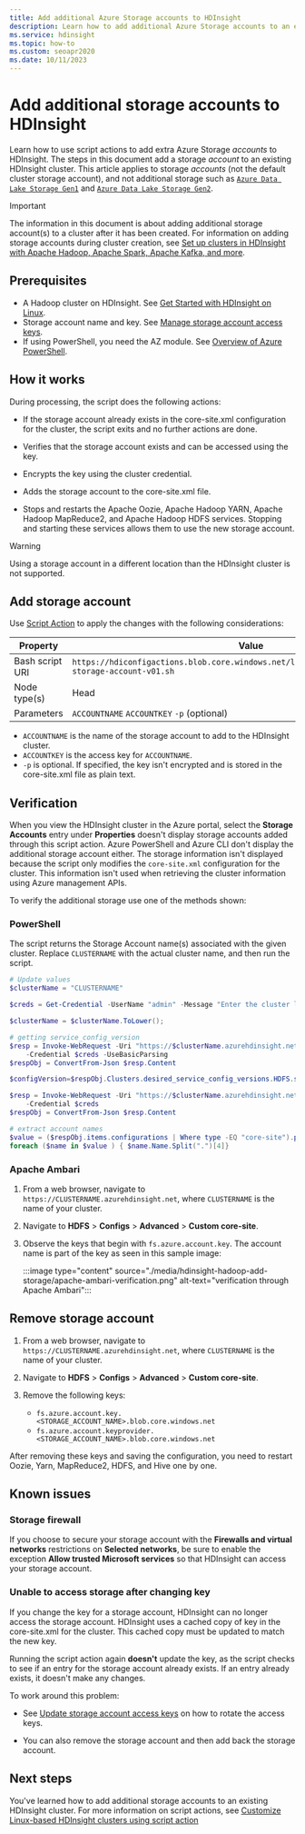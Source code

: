 ```yaml
---
title: Add additional Azure Storage accounts to HDInsight 
description: Learn how to add additional Azure Storage accounts to an existing HDInsight cluster.
ms.service: hdinsight
ms.topic: how-to
ms.custom: seoapr2020
ms.date: 10/11/2023
---
```


# Add additional storage accounts to HDInsight

Learn how to use script actions to add extra Azure Storage *accounts* to HDInsight. The steps in this document add a storage *account* to an existing HDInsight cluster. This article applies to storage *accounts* (not the default cluster storage account), and not additional storage such as [`Azure Data Lake Storage Gen1`](hdinsight-hadoop-use-data-lake-storage-gen1.md) and [`Azure Data Lake Storage Gen2`](hdinsight-hadoop-use-data-lake-storage-gen2.md).

> [!IMPORTANT]  
> The information in this document is about adding additional storage account(s) to a cluster after it has been created. For information on adding storage accounts during cluster creation, see [Set up clusters in HDInsight with Apache Hadoop, Apache Spark, Apache Kafka, and more](hdinsight-hadoop-provision-linux-clusters.md).

## Prerequisites

* A Hadoop cluster on HDInsight. See [Get Started with HDInsight on Linux](./hadoop/apache-hadoop-linux-tutorial-get-started.md).
* Storage account name and key. See [Manage storage account access keys](../storage/common/storage-account-keys-manage.md).
* If using PowerShell, you need the AZ module.  See [Overview of Azure PowerShell](/powershell/azure/).

## How it works

During processing, the script does the following actions:

* If the storage account already exists in the core-site.xml configuration for the cluster, the script exits and no further actions are done.

* Verifies that the storage account exists and can be accessed using the key.

* Encrypts the key using the cluster credential.

* Adds the storage account to the core-site.xml file.

* Stops and restarts the Apache Oozie, Apache Hadoop YARN, Apache Hadoop MapReduce2, and Apache Hadoop HDFS services. Stopping and starting these services allows them to use the new storage account.

> [!WARNING]  
> Using a storage account in a different location than the HDInsight cluster is not supported.

## Add storage account

Use [Script Action](hdinsight-hadoop-customize-cluster-linux.md#script-action-to-a-running-cluster) to apply the changes with the following considerations:

|Property | Value |
|---|---|
|Bash script URI|`https://hdiconfigactions.blob.core.windows.net/linuxaddstorageaccountv01/add-storage-account-v01.sh`|
|Node type(s)|Head|
|Parameters|`ACCOUNTNAME` `ACCOUNTKEY` `-p` (optional)|

* `ACCOUNTNAME` is the name of the storage account to add to the HDInsight cluster.
* `ACCOUNTKEY` is the access key for `ACCOUNTNAME`.
* `-p` is optional. If specified, the key isn't encrypted and is stored in the core-site.xml file as plain text.

## Verification

When you view the HDInsight cluster in the Azure portal, select the __Storage Accounts__ entry under __Properties__ doesn't display storage accounts added through this script action. Azure PowerShell and Azure CLI don't display the additional storage account either. The storage information isn't displayed because the script only modifies the `core-site.xml` configuration for the cluster. This information isn't used when retrieving the cluster information using Azure management APIs.

To verify the additional storage use one of the methods shown:

### PowerShell

The script returns the Storage Account name(s) associated with the given cluster. Replace `CLUSTERNAME` with the actual cluster name, and then run the script.

```powershell
# Update values
$clusterName = "CLUSTERNAME"

$creds = Get-Credential -UserName "admin" -Message "Enter the cluster login credentials"

$clusterName = $clusterName.ToLower();

# getting service_config_version
$resp = Invoke-WebRequest -Uri "https://$clusterName.azurehdinsight.net/api/v1/clusters/$clusterName`?fields=Clusters/desired_service_config_versions/HDFS" `
    -Credential $creds -UseBasicParsing
$respObj = ConvertFrom-Json $resp.Content

$configVersion=$respObj.Clusters.desired_service_config_versions.HDFS.service_config_version

$resp = Invoke-WebRequest -Uri "https://$clusterName.azurehdinsight.net/api/v1/clusters/$clusterName/configurations/service_config_versions?service_name=HDFS&service_config_version=$configVersion" `
    -Credential $creds
$respObj = ConvertFrom-Json $resp.Content

# extract account names
$value = ($respObj.items.configurations | Where type -EQ "core-site").properties | Get-Member -membertype properties | Where Name -Like "fs.azure.account.key.*"
foreach ($name in $value ) { $name.Name.Split(".")[4]}
```

### Apache Ambari

1. From a web browser, navigate to `https://CLUSTERNAME.azurehdinsight.net`, where `CLUSTERNAME` is the name of your cluster.

1. Navigate to **HDFS** > **Configs** > **Advanced** > **Custom core-site**.

1. Observe the keys that begin with `fs.azure.account.key`. The account name is part of the key as seen in this sample image:

   :::image type="content" source="./media/hdinsight-hadoop-add-storage/apache-ambari-verification.png" alt-text="verification through Apache Ambari":::

## Remove storage account

1. From a web browser, navigate to `https://CLUSTERNAME.azurehdinsight.net`, where `CLUSTERNAME` is the name of your cluster.

1. Navigate to **HDFS** > **Configs** > **Advanced** > **Custom core-site**.

1. Remove the following keys:
    * `fs.azure.account.key.<STORAGE_ACCOUNT_NAME>.blob.core.windows.net`
    * `fs.azure.account.keyprovider.<STORAGE_ACCOUNT_NAME>.blob.core.windows.net`

After removing these keys and saving the configuration, you need to restart Oozie, Yarn, MapReduce2, HDFS, and Hive one by one.

## Known issues

### Storage firewall

If you choose to secure your storage account with the **Firewalls and virtual networks** restrictions on **Selected networks**, be sure to enable the exception **Allow trusted Microsoft services** so that HDInsight can access your storage account.

### Unable to access storage after changing key

If you change the key for a storage account, HDInsight can no longer access the storage account. HDInsight uses a cached copy of key in the core-site.xml for the cluster. This cached copy must be updated to match the new key.

Running the script action again **doesn't** update the key, as the script checks to see if an entry for the storage account already exists. If an entry already exists, it doesn't make any changes.

To work around this problem:

* See [Update storage account access keys](hdinsight-rotate-storage-keys.md) on how to rotate the access keys.

* You can also remove the storage account and then add back the storage account.

## Next steps

You've learned how to add additional storage accounts to an existing HDInsight cluster. For more information on script actions, see [Customize Linux-based HDInsight clusters using script action](hdinsight-hadoop-customize-cluster-linux.md)
